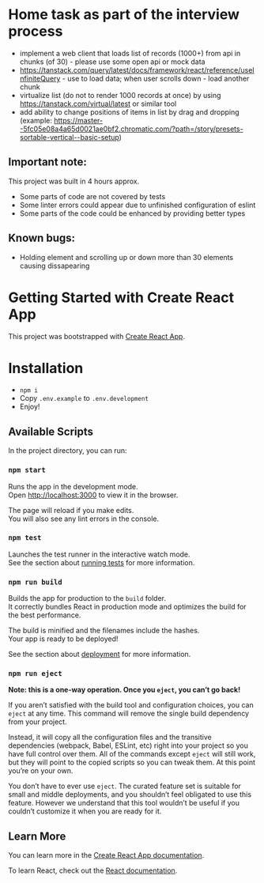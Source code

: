 # Home task as part of the interview process

- implement a web client that loads list of records (1000+) from api in chunks (of 30) - please use some open api or mock data
- https://tanstack.com/query/latest/docs/framework/react/reference/useInfiniteQuery - use to load data; when user scrolls down - load another chunk
- virtualize list (do not to render 1000 records at once) by using https://tanstack.com/virtual/latest or similar tool
- add ability to change positions of items in list by drag and dropping (example: https://master--5fc05e08a4a65d0021ae0bf2.chromatic.com/?path=/story/presets-sortable-vertical--basic-setup)

## Important note:
This project was built in 4 hours approx.

- Some parts of code are not covered by tests 
- Some linter errors could appear due to unfinished configuration of eslint
- Some parts of the code could be enhanced by providing better types

## Known bugs:
- Holding element and scrolling up or down more than 30 elements causing dissapearing

# Getting Started with Create React App

This project was bootstrapped with [Create React App](https://github.com/facebook/create-react-app).

# Installation

- `npm i`
- Copy `.env.example` to `.env.development`
- Enjoy!

## Available Scripts

In the project directory, you can run:

### `npm start`

Runs the app in the development mode.\
Open [http://localhost:3000](http://localhost:3000) to view it in the browser.

The page will reload if you make edits.\
You will also see any lint errors in the console.

### `npm test`

Launches the test runner in the interactive watch mode.\
See the section about [running tests](https://facebook.github.io/create-react-app/docs/running-tests) for more information.

### `npm run build`

Builds the app for production to the `build` folder.\
It correctly bundles React in production mode and optimizes the build for the best performance.

The build is minified and the filenames include the hashes.\
Your app is ready to be deployed!

See the section about [deployment](https://facebook.github.io/create-react-app/docs/deployment) for more information.

### `npm run eject`

**Note: this is a one-way operation. Once you `eject`, you can’t go back!**

If you aren’t satisfied with the build tool and configuration choices, you can `eject` at any time. This command will remove the single build dependency from your project.

Instead, it will copy all the configuration files and the transitive dependencies (webpack, Babel, ESLint, etc) right into your project so you have full control over them. All of the commands except `eject` will still work, but they will point to the copied scripts so you can tweak them. At this point you’re on your own.

You don’t have to ever use `eject`. The curated feature set is suitable for small and middle deployments, and you shouldn’t feel obligated to use this feature. However we understand that this tool wouldn’t be useful if you couldn’t customize it when you are ready for it.

## Learn More

You can learn more in the [Create React App documentation](https://facebook.github.io/create-react-app/docs/getting-started).

To learn React, check out the [React documentation](https://reactjs.org/).

